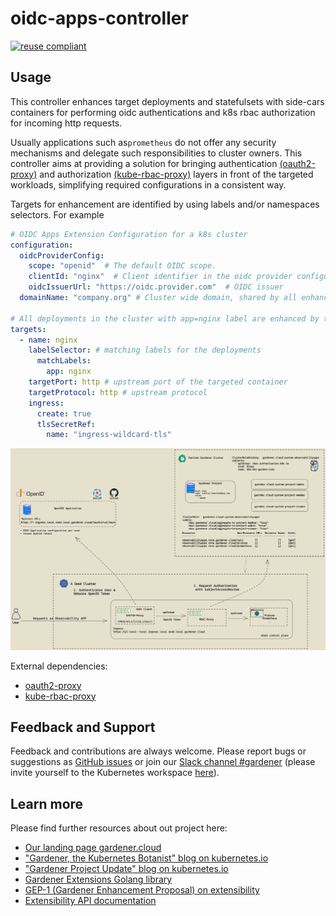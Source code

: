 # oidc-apps-controller

[![reuse compliant](https://reuse.software/badge/reuse-compliant.svg)](https://reuse.software/)

## Usage

This controller enhances target deployments and statefulsets with side-cars containers for performing oidc authentications and k8s rbac authorization for incoming http requests.

Usually applications such as`prometheus` do not offer any security mechanisms and delegate such responsibilities to cluster owners. This controller aims at providing a solution for bringing authentication [(oauth2-proxy)](https://github.com/oauth2-proxy/oauth2-proxy) and authorization [(kube-rbac-proxy)](https://github.com/brancz/kube-rbac-proxy)
layers in front of the targeted workloads, simplifying required configurations in a consistent way.

Targets for enhancement are identified by using labels and/or namespaces selectors.
For example

```yaml
# OIDC Apps Extension Configuration for a k8s cluster
configuration:
  oidcProviderConfig:
    scope: "openid"  # The default OIDC scope.
    clientId: "nginx"  # Client identifier in the oidc provider configuration.
    oidcIssuerUrl: "https://oidc.provider.com"  # OIDC issuer
  domainName: "company.org" # Cluster wide domain, shared by all enhanced targets

# All deployments in the cluster with app=nginx label are enhanced by the oidc-app-controller
targets:
  - name: nginx
    labelSelector: # matching labels for the deployments
      matchLabels:
        app: nginx
    targetPort: http # upstream port of the targeted container
    targetProtocol: http # upstream protocol
    ingress:
      create: true
      tlsSecretRef:
        name: "ingress-wildcard-tls"
```

![image](images/oauth2-rbac-proxy.png)

External dependencies:

- [oauth2-proxy](https://github.com/oauth2-proxy/oauth2-proxy)
- [kube-rbac-proxy](https://github.com/brancz/kube-rbac-proxy)

## Feedback and Support

Feedback and contributions are always welcome. Please report bugs or suggestions as [GitHub issues](https://github.com/gardener/gardener-extension-os-gardenlinux/issues) or join our [Slack channel #gardener](https://kubernetes.slack.com/messages/gardener) (please invite yourself to the Kubernetes workspace [here](http://slack.k8s.io)).

## Learn more

Please find further resources about out project here:

* [Our landing page gardener.cloud](https://gardener.cloud/)
* ["Gardener, the Kubernetes Botanist" blog on kubernetes.io](https://kubernetes.io/blog/2018/05/17/gardener/)
* ["Gardener Project Update" blog on kubernetes.io](https://kubernetes.io/blog/2019/12/02/gardener-project-update/)
* [Gardener Extensions Golang library](https://godoc.org/github.com/gardener/gardener/extensions/pkg)
* [GEP-1 (Gardener Enhancement Proposal) on extensibility](https://github.com/gardener/gardener/blob/master/docs/proposals/01-extensibility.md)
* [Extensibility API documentation](https://github.com/gardener/gardener/tree/master/docs/extensions)
